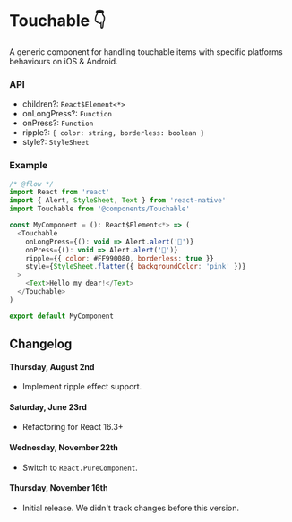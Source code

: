 # Touchable 👇

A generic component for handling touchable items with specific platforms behaviours on iOS & Android.

### API

* children?: `React$Element<*>`
* onLongPress?: `Function`
* onPress?: `Function`
* ripple?: `{ color: string, borderless: boolean }`
* style?: `StyleSheet`

### Example

```js
/* @flow */
import React from 'react'
import { Alert, StyleSheet, Text } from 'react-native'
import Touchable from '@components/Touchable'

const MyComponent = (): React$Element<*> => (
  <Touchable
    onLongPress={(): void => Alert.alert('👋')}
    onPress={(): void => Alert.alert('🤝')}
    ripple={{ color: #FF990080, borderless: true }}
    style={StyleSheet.flatten({ backgroundColor: 'pink' })}
  >
    <Text>Hello my dear!</Text>
  </Touchable>
)

export default MyComponent
```

## Changelog
#### Thursday, August 2nd
- Implement ripple effect support.

#### Saturday, June 23rd
- Refactoring for React 16.3+

#### Wednesday, November 22th
- Switch to `React.PureComponent`.

#### Thursday, November 16th
- Initial release. We didn't track changes before this version.
